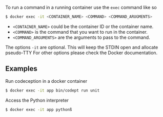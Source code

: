 To run a command in a running container use the `exec` command like so
```bash
$ docker exec -it <CONTAINER_NAME> <COMMAND> <COMMAND_ARUGMENTS>
```

- `<CONTAINER_NAME>` could be the container ID or the container name.
- `<COMMAND>` is the command that you want to run in the container.
- `<COMMAND_ARGUMENTS>` are the arguments to pass to the command.

The options `-it` are optional.  This will  keep the STDIN open and allocate pseudo-TTY
For other options please check the Docker documentation.

## Examples

Run codeception in a docker container

```bash
$ docker exec -it app bin/codept run unit
```

Access the Python interpreter

```bash
$ docker exec -it app pythonß
```
